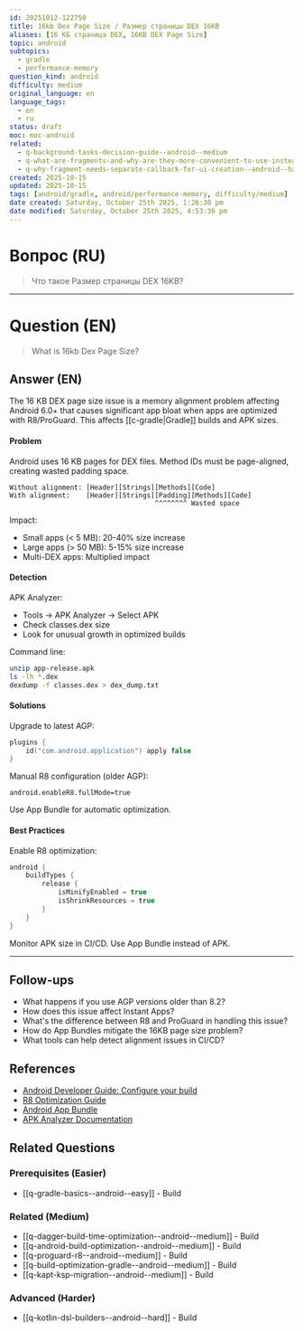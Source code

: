 ```yaml
---
id: 20251012-122750
title: 16kb Dex Page Size / Размер страницы DEX 16KB
aliases: [16 КБ страница DEX, 16KB DEX Page Size]
topic: android
subtopics:
  - gradle
  - performance-memory
question_kind: android
difficulty: medium
original_language: en
language_tags:
  - en
  - ru
status: draft
moc: moc-android
related:
  - q-background-tasks-decision-guide--android--medium
  - q-what-are-fragments-and-why-are-they-more-convenient-to-use-instead-of-multiple-activities--android--hard
  - q-why-fragment-needs-separate-callback-for-ui-creation--android--hard
created: 2025-10-15
updated: 2025-10-15
tags: [android/gradle, android/performance-memory, difficulty/medium]
date created: Saturday, October 25th 2025, 1:26:30 pm
date modified: Saturday, October 25th 2025, 4:53:36 pm
---
```


# Вопрос (RU)
> Что такое Размер страницы DEX 16KB?

---

# Question (EN)
> What is 16kb Dex Page Size?

## Answer (EN)
The 16 KB DEX page size issue is a memory alignment problem affecting Android 6.0+ that causes significant app bloat when apps are optimized with R8/ProGuard. This affects [[c-gradle|Gradle]] builds and APK sizes.

#### Problem

Android uses 16 KB pages for DEX files. Method IDs must be page-aligned, creating wasted padding space.

```
Without alignment: [Header][Strings][Methods][Code]
With alignment:    [Header][Strings][Padding][Methods][Code]
                                    ^^^^^^^^ Wasted space
```

Impact:
- Small apps (< 5 MB): 20-40% size increase
- Large apps (> 50 MB): 5-15% size increase
- Multi-DEX apps: Multiplied impact

#### Detection

APK Analyzer:
- Tools → APK Analyzer → Select APK
- Check classes.dex size
- Look for unusual growth in optimized builds

Command line:
```bash
unzip app-release.apk
ls -lh *.dex
dexdump -f classes.dex > dex_dump.txt
```

#### Solutions

Upgrade to latest AGP:
```kotlin
plugins {
    id("com.android.application") apply false
}
```

Manual R8 configuration (older AGP):
```properties
android.enableR8.fullMode=true
```

Use App Bundle for automatic optimization.

#### Best Practices

Enable R8 optimization:
```kotlin
android {
    buildTypes {
        release {
            isMinifyEnabled = true
            isShrinkResources = true
        }
    }
}
```

Monitor APK size in CI/CD. Use App Bundle instead of APK.

---

## Follow-ups

- What happens if you use AGP versions older than 8.2?
- How does this issue affect Instant Apps?
- What's the difference between R8 and ProGuard in handling this issue?
- How do App Bundles mitigate the 16KB page size problem?
- What tools can help detect alignment issues in CI/CD?

## References

- [Android Developer Guide: Configure your build](https://developer.android.com/studio/build)
- [R8 Optimization Guide](https://developer.android.com/studio/build/shrink-code)
- [Android App Bundle](https://developer.android.com/guide/app-bundle)
- [APK Analyzer Documentation](https://developer.android.com/studio/build/analyze-apk)

## Related Questions

### Prerequisites (Easier)
- [[q-gradle-basics--android--easy]] - Build

### Related (Medium)
- [[q-dagger-build-time-optimization--android--medium]] - Build
- [[q-android-build-optimization--android--medium]] - Build
- [[q-proguard-r8--android--medium]] - Build
- [[q-build-optimization-gradle--android--medium]] - Build
- [[q-kapt-ksp-migration--android--medium]] - Build

### Advanced (Harder)
- [[q-kotlin-dsl-builders--android--hard]] - Build
